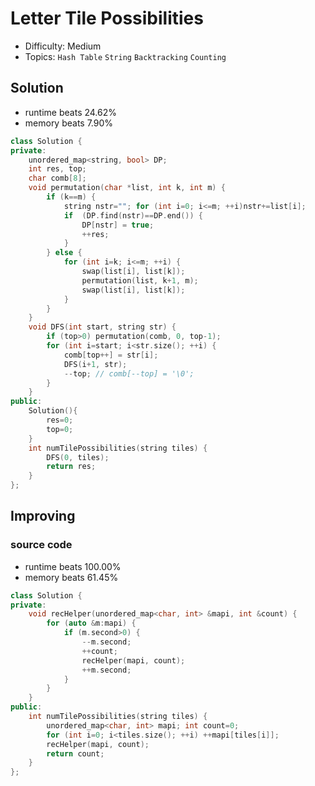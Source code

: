 # Letter Tile Possibilities
- Difficulty: Medium
- Topics: `Hash Table` `String` `Backtracking` `Counting`

<!-- ## Data Structure
``` cpp
``` -->

## Solution
- runtime beats 24.62%
- memory beats 7.90%
``` cpp
class Solution {
private:
    unordered_map<string, bool> DP;
    int res, top;
    char comb[8];
    void permutation(char *list, int k, int m) {
        if (k==m) {
            string nstr=""; for (int i=0; i<=m; ++i)nstr+=list[i];
            if  (DP.find(nstr)==DP.end()) {
                DP[nstr] = true;
                ++res;
            }
        } else {
            for (int i=k; i<=m; ++i) {
                swap(list[i], list[k]);
                permutation(list, k+1, m);
                swap(list[i], list[k]);
            }
        }
    }
    void DFS(int start, string str) {
        if (top>0) permutation(comb, 0, top-1);
        for (int i=start; i<str.size(); ++i) {
            comb[top++] = str[i];
            DFS(i+1, str);
            --top; // comb[--top] = '\0';
        }
    }
public:
    Solution(){
        res=0;
        top=0;
    }
    int numTilePossibilities(string tiles) {
        DFS(0, tiles);
        return res;
    }
};
```
<!-- - runtime beats 
- memory beats 
```rust
``` -->

## Improving
<!-- ... -->
### source code
- runtime beats 100.00%
- memory beats 61.45%
``` cpp
class Solution {
private:
    void recHelper(unordered_map<char, int> &mapi, int &count) {
        for (auto &m:mapi) {
            if (m.second>0) {
                --m.second;
                ++count;
                recHelper(mapi, count);
                ++m.second;
            }
        }
    }
public:
    int numTilePossibilities(string tiles) {
        unordered_map<char, int> mapi; int count=0;
        for (int i=0; i<tiles.size(); ++i) ++mapi[tiles[i]];
        recHelper(mapi, count);
        return count;
    }
};
```
<!-- - runtime beats 
- memory beats 
```rust
``` -->